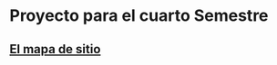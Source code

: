# Proyecto para el cuarto Semestre
## [El mapa de sitio](https://www.figma.com/file/tkuFte51lxwE3Tnrb7r9lt/MAPA-DE-SITIO?type=design&node-id=0-1&mode=design&t=EgRIquBa372MWmKG-0)

